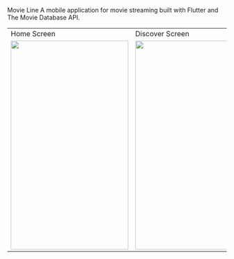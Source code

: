 Movie Line
A mobile application for movie streaming built with Flutter and The Movie Database API.

<table>
  <tr>
    <td>Home Screen</td>
     <td>Discover Screen</td>
  </tr>
  <tr>
    <td><img src="https://user-images.githubusercontent.com/53122008/154341138-2cfb9db6-b99d-4621-be8b-6a2ef17e9ad0.png" width=270 height=480></td>
    <td><img src="https://user-images.githubusercontent.com/53122008/154341160-b33ce043-bfb4-436d-9235-a9ffde42d793.png" width=270 height=480></td>
 
  </tr>
  </table>
